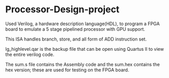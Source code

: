 # Processor-Design-project

Used Verilog, a hardware description language(HDL), to program a FPGA board to emulate a 5 stage pipelined processor with GPU support.

This ISA handles branch, store, and all form of ADD instruction set.

lg_highlevel.qar is the backup file that can be open using Quartus II to view the entire verilog code.

The sum.s file contains the Assembly code and the sum.hex contains the hex version; these are used for testing on the FPGA board.
